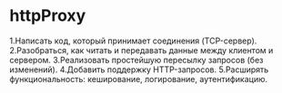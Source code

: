# httpProxy

1.Написать код, который принимает соединения (TCP-сервер).
2.Разобраться, как читать и передавать данные между клиентом и сервером.
3.Реализовать простейшую пересылку запросов (без изменений).
4.Добавить поддержку HTTP-запросов.
5.Расширять функциональность: кеширование, логирование, аутентификацию.

